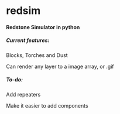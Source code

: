 # redsim
#### Redstone Simulator in python
##### Current features:
Blocks, Torches and Dust

Can render any layer to a image array, or .gif
##### To-do:
Add repeaters
    
Make it easier to add components